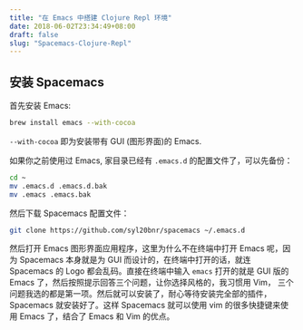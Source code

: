 ```yaml
---
title: "在 Emacs 中搭建 Clojure Repl 环境"
date: 2018-06-02T23:34:49+08:00
draft: false
slug: "Spacemacs-Clojure-Repl"
---
```


## 安装 Spacemacs

首先安装 Emacs:

```sh
brew install emacs --with-cocoa
```

`--with-cocoa` 即为安装带有 GUI (图形界面)的 Emacs.

如果你之前使用过 Emacs, 家目录已经有 `.emacs.d` 的配置文件了，可以先备份：

```sh
cd ~
mv .emacs.d .emacs.d.bak
mv .emacs .emacs.bak
```

然后下载 Spacemacs 配置文件：

```sh
git clone https://github.com/syl20bnr/spacemacs ~/.emacs.d
```

然后打开 Emacs 图形界面应用程序，这里为什么不在终端中打开 Emacs 呢，因为 Spacemacs 本身就是为 GUI 而设计的，在终端中打开的话，就连 Spacemacs 的 Logo 都会乱码。直接在终端中输入 `emacs` 打开的就是 GUI 版的 Emacs 了，然后按照提示回答三个问题，让你选择风格的，我习惯用 Vim， 三个问题我选的都是第一项。然后就可以安装了，耐心等待安装完全部的插件，Spacemacs 就安装好了。这样 Spacemacs 就可以使用 vim 的很多快捷键来使用 Emacs 了，结合了 Emacs 和 Vim 的优点。

